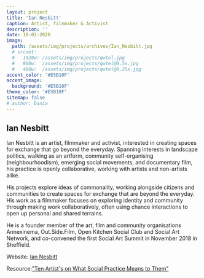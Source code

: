 ```yaml
---
layout: project
title: 'Ian Nesbitt'
caption: Artist, filmmaker & Activist
description: ''
date: 18-02-2020
image: 
  path: /assets/img/projects/archives/Ian_Nesbitt.jpg
  # srcset: 
  #   1920w: /assets/img/projects/qwtel.jpg
  #   960w:  /assets/img/projects/qwtel@0,5x.jpg
  #   480w:  /assets/img/projects/qwtel@0,25x.jpg
accent_color: '#E5B10F'
accent_image:
  background: '#E5B10F'
theme_color: '#E5B10F'
sitemap: false
# author: Dania
---
```

## Ian Nesbitt

Ian Nesbitt is an artist, filmmaker and activist, interested in creating spaces for exchange that go beyond the everyday. Spanning interests in landscape politics, walking as an artform, community self-organising (neighbourhoodism), emerging social movements, and documentary film, his practice is openly collaborative, working with artists and non-artists alike.

His projects explore ideas of commonality, working alongside citizens and communities to create spaces for exchange that are beyond the everyday. His work as a filmmaker focuses on exploring identity and community through making work collaboratively, often using chance interactions to open up personal and shared terrains.

He is a founder member of the art, film and community organisations Annexinema, Out.Side.Film, Open Kitchen Social Club and Social Art Network, and co-convened the first Social Art Summit in November 2018 in Sheffield.

Website: [Ian Nesbitt](http://www.iannesbitt.co.uk/)

Resource:["Ten Artist's on What Social Practice Means to Them"](https://medium.com/kickstarter/ten-artists-on-what-social-practice-means-to-them-9cae0a0f1364)

